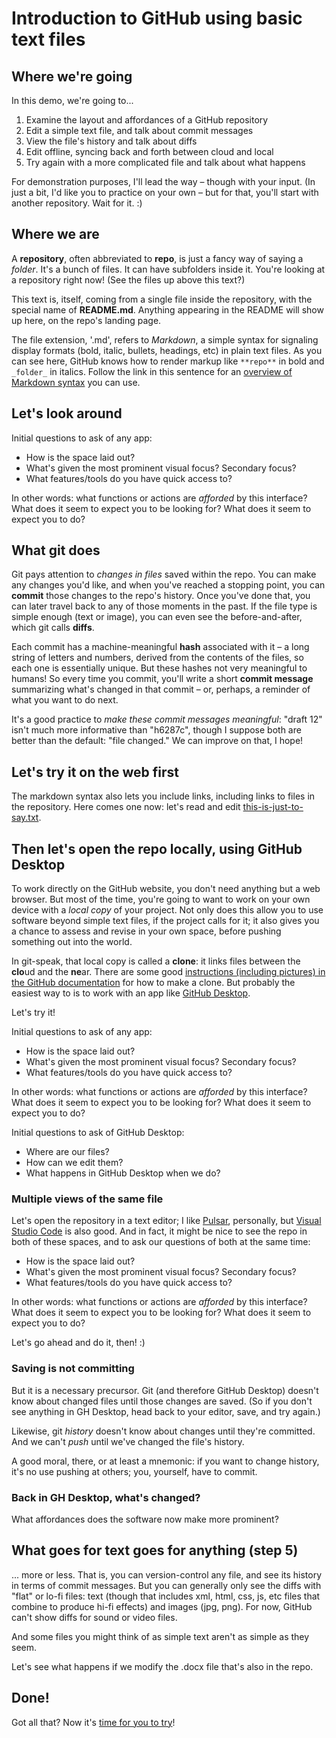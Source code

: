 # Introduction to GitHub using basic text files

## Where we're going
In this demo, we're going to...

1. Examine the layout and affordances of a GitHub repository
2. Edit a simple text file, and talk about commit messages
3. View the file's history and talk about diffs
4. Edit offline, syncing back and forth between cloud and local
5. Try again with a more complicated file and talk about what happens

For demonstration purposes, I'll lead the way –  though with your input. (In just a bit, I'd like you to practice on your own – but for that, you'll start with another repository. Wait for it. :)


## Where we are

A **repository**, often abbreviated to **repo**, is just a fancy way of saying a _folder_. It's a bunch of files. It can have subfolders inside it. You're looking at a repository right now! (See the files up above this text?)

This text is, itself, coming from a single file inside the repository, with the special name of **README.md**. Anything appearing in the README will show up here, on the repo's landing page.

The file extension, '.md', refers to _Markdown_, a simple syntax for signaling display formats (bold, italic, bullets, headings, etc) in plain text files. As you can see here, GitHub knows how to render markup like `**repo**` in bold and `_folder_` in italics. Follow the link in this sentence for an [overview of Markdown syntax](https://www.markdownguide.org/basic-syntax/) you can use.


## Let's look around

Initial questions to ask of any app:

- How is the space laid out?
- What's given the most prominent visual focus? Secondary focus?
- What features/tools do you have quick access to?

In other words: what functions or actions are _afforded_ by this interface? What does it seem to expect you to be looking for? What does it seem to expect you to do?



## What git does

Git pays attention to _changes in files_ saved within the repo. You can make any changes you'd like, and when you've reached a stopping point, you can **commit** those changes to the repo's history. Once you've done that, you can later travel back to any of those moments in the past. If the file type is simple enough (text or image), you can even see the before-and-after, which git calls **diffs**.

Each commit has a machine-meaningful **hash** associated with it – a long string of letters and numbers, derived from the contents of the files, so each one is essentially unique. But these hashes not very meaningful to humans! So every time you commit, you'll write a short **commit message** summarizing what's changed in that commit – or, perhaps, a reminder of what you want to do next.

It's a good practice to _make these commit messages meaningful_: "draft 12" isn't much more informative than "h6287c", though I suppose both are better than the default: "file changed." We can improve on that, I hope!

## Let's try it on the web first

The markdown syntax also lets you include links, including links to files in the repository. Here comes one now: let's read and  edit [this-is-just-to-say.txt](this-is-just-to-say.txt).


## Then let's open the repo locally, using  GitHub Desktop

To work directly on the GitHub website, you don't need anything but a web browser. But most of the time, you're going to want to work on your own device with a *local copy* of your project. Not only does this allow you to use software beyond simple text files, if the project calls for it; it also gives you a chance to assess and revise in your own space, before pushing something out into the world.

In git-speak, that local copy is called a **clone**: it links files between the **clo**ud and the **ne**ar. There are some good [instructions (including pictures) in the GitHub documentation](https://help.github.com/articles/cloning-a-repository) for how to make a clone. But probably the easiest way to is to work with an app like [GitHub Desktop](https://desktop.github.com/).

Let's try it!

Initial questions to ask of any app:

- How is the space laid out?
- What's given the most prominent visual focus? Secondary focus?
- What features/tools do you have quick access to?

In other words: what functions or actions are _afforded_ by this interface? What does it seem to expect you to be looking for? What does it seem to expect you to do?

Initial questions to ask of GitHub Desktop:
- Where are our files?
- How can we edit them?
- What happens in GitHub Desktop when we do?

### Multiple views of the same file

Let's open the repository in a text editor; I like [Pulsar](https://pulsar-edit.dev/), personally, but [Visual Studio Code](https://code.visualstudio.com/) is also good. And in fact, it might be nice to see the repo in both of these spaces, and to ask our questions of both at the same time:

- How is the space laid out?
- What's given the most prominent visual focus? Secondary focus?
- What features/tools do you have quick access to?

In other words: what functions or actions are _afforded_ by this interface? What does it seem to expect you to be looking for? What does it seem to expect you to do?

Let's go ahead and do it, then! :)

### Saving is not committing

But it is a necessary precursor. Git (and therefore GitHub Desktop) doesn't know about changed files until those changes are saved. (So if you don't see anything in GH Desktop, head back to your editor, save, and try again.)

Likewise, git _history_ doesn't know about changes until they're committed. And we can't _push_ until we've changed the file's history.

A good moral, there, or at least a mnemonic: if you want to change history, it's no use pushing at others; you, yourself, have to commit.


### Back in GH Desktop, what's changed?

What affordances does the software now make more prominent?

## What goes for text goes for anything (step 5)

... more or less. That is, you can version-control any file, and see its history in terms of commit messages. But you can generally only see the diffs with "flat" or lo-fi files: text (though that includes xml, html, css, js, etc files that combine to produce hi-fi effects) and images (jpg, png). For now, GitHub can't show diffs for sound or video files.

And some files you might think of as simple text aren't as simple as they seem.

Let's see what happens if we modify the .docx file that's also in the repo.


## Done!

Got all that? Now it's [time for you to try](https://github.com/benmiller314/dsam-gh-practice)!
